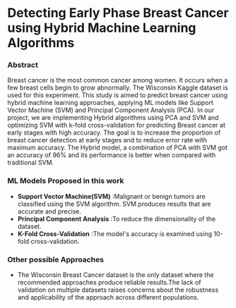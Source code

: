 # Detecting Early Phase Breast Cancer using Hybrid Machine Learning Algorithms

### Abstract
Breast cancer is the most common cancer among women. It occurs when a few breast cells begin to grow abnormally. The Wisconsin Kaggle dataset is used for this experiment. This study is aimed to predict breast cancer using hybrid machine learning approaches, applying ML models like Support Vector Machine (SVM) and Principal Component Analysis (PCA). In our project, we are implementing Hybrid algorithms using PCA and SVM and optimizing SVM with k-fold cross-validation for predicting Breast cancer at early stages with high accuracy. The goal is to increase the proportion of breast cancer detection at early stages and to reduce error rate with maximum accuracy. The Hybrid model, a combination of PCA with SVM got an accuracy of 96% and its performance is better when compared with traditional SVM.
### ML Models Proposed in this work
- **Support Vector Machine(SVM)** :Malignant or benign tumors are classified using the SVM algorithm. SVM produces results that are accurate and precise.
- **Principal Component Analysis** :To reduce the dimensionality of the dataset.
- **K-Fold Cross-Validation** :The model's accuracy is examined using 10-fold cross-validation.

### Other possible Approaches
- The Wisconsin Breast Cancer dataset is the only dataset where the recommended approaches produce reliable results.The lack of validation on multiple datasets raises concerns about the robustness and applicability of the approach across different populations.
   
